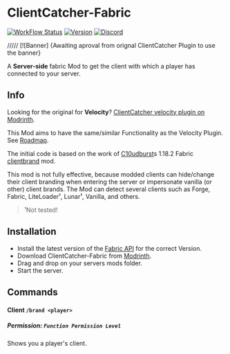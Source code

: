 # ClientCatcher-Fabric
[![WorkFlow Status](https://img.shields.io/github/actions/workflow/status/rotgruengelb/ClientCatcher-Fabric/build.yml)](https://github.com/rotgruengelb/ClientCatcher-Fabric/actions/workflows/build.yml)
[![Version](https://img.shields.io/github/v/release/rotgruengelb/ClientCatcher-Fabric?color=FFF0&style=flat-square)](https://modrinth.com/mod/clientcatcher)
[![Discord](https://img.shields.io/discord/899740810956910683?color=7289da&label=Discord)](https://discord.gg/-)

///// [![Banner] {Awaiting aproval from orignal ClientCatcher Plugin to use the banner}

A **Server-side** fabric Mod to get the client with which a player has connected to your server.

## Info
Looking for the original for **Velocity**? [ClientCatcher velocity plugin on Modrinth](https://modrinth.com/plugin/clientcatcher).

This Mod aims to have the same/similar Functionality as the Velocity Plugin. See [Roadmap](https://github.com/rotgruengelb/ClientCatcher-Fabric#Roadmap).

The initial code is based on the work of [C10udburst](https://github.com/C10udburst)s 1.18.2 Fabric [clientbrand](https://github.com/C10udburst/clientbrand) mod.

This mod is not fully effective, because modded clients can hide/change their client branding when entering the server or impersonate vanilla (or other) client brands.
The Mod can detect several clients such as Forge, Fabric, LiteLoader¹, Lunar¹, Vanilla, and others.
> ¹Not tested!

## Installation
- Install the latest version of the [Fabric API](https://modrinth.com/mod/fabric-api) for the correct Version.
- Download ClientCatcher-Fabric from [Modrinth](https://modrinth.com/mod/clientcatcher-fabric).
- Drag and drop on your servers mods folder.
- Start the server.

## Commands

#### Client `/brand <player>`
##### Permission: `Function Permission Level`
Shows you a player's client.
